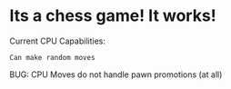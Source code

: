 # Its a chess game! It works!

Current CPU Capabilities:

    Can make random moves

BUG: CPU Moves do not handle pawn promotions (at all)